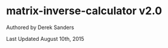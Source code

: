 matrix-inverse-calculator v2.0
==============================

Authored by Derek Sanders

Last Updated August 10th, 2015